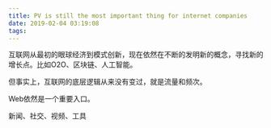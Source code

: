 ```yaml
---
title: PV is still the most important thing for internet companies
date: 2019-02-04 03:19:08
tags:
---
```


互联网从最初的眼球经济到模式创新，现在依然在不断的发明新的概念，寻找新的增长点。比如O2O、区块链、人工智能。

但事实上，互联网的底层逻辑从来没有变过，就是流量和频次。

Web依然是一个重要入口。

新闻、社交、视频、工具
